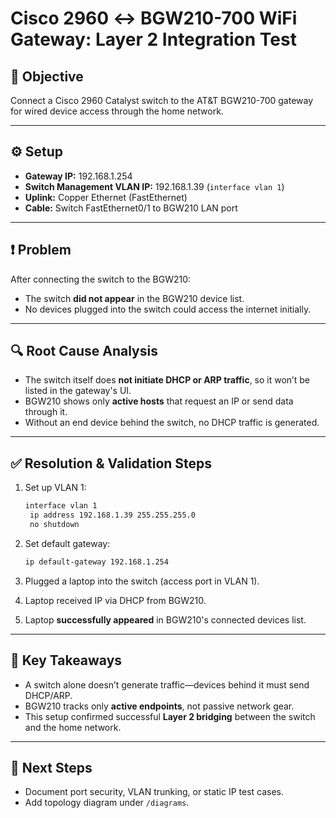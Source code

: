 # Cisco 2960 ↔ BGW210-700 WiFi Gateway: Layer 2 Integration Test

## 🎯 Objective

Connect a Cisco 2960 Catalyst switch to the AT&T BGW210-700 gateway for wired device access through the home network.

---

## ⚙️ Setup

- **Gateway IP:** 192.168.1.254
- **Switch Management VLAN IP:** 192.168.1.39 (`interface vlan 1`)
- **Uplink:** Copper Ethernet (FastEthernet)
- **Cable:** Switch FastEthernet0/1 to BGW210 LAN port

---

## ❗ Problem

After connecting the switch to the BGW210:
- The switch **did not appear** in the BGW210 device list.
- No devices plugged into the switch could access the internet initially.

---

## 🔍 Root Cause Analysis

- The switch itself does **not initiate DHCP or ARP traffic**, so it won’t be listed in the gateway's UI.
- BGW210 shows only **active hosts** that request an IP or send data through it.
- Without an end device behind the switch, no DHCP traffic is generated.

---

## ✅ Resolution & Validation Steps

1. Set up VLAN 1:
   ```bash
   interface vlan 1
    ip address 192.168.1.39 255.255.255.0
    no shutdown
   ```

2. Set default gateway:
   ```bash
   ip default-gateway 192.168.1.254
   ```

3. Plugged a laptop into the switch (access port in VLAN 1).

4. Laptop received IP via DHCP from BGW210.

5. Laptop **successfully appeared** in BGW210's connected devices list.

---

## 📌 Key Takeaways

- A switch alone doesn’t generate traffic—devices behind it must send DHCP/ARP.
- BGW210 tracks only **active endpoints**, not passive network gear.
- This setup confirmed successful **Layer 2 bridging** between the switch and the home network.

---

## 🧪 Next Steps

- Document port security, VLAN trunking, or static IP test cases.
- Add topology diagram under `/diagrams`.
